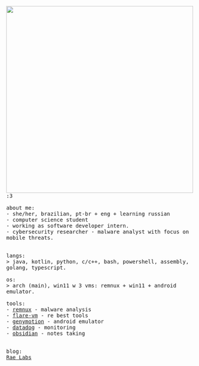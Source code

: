 <p float="left">
 <img src="https://github.com/xssrae/xssrae/blob/main/side_imgs/img1.png" width="500" align="left">
  <p float="left">
    <samp>
      :3 
      <br>
      <br>
      about me:<br>
             - she/her, brazilian, pt-br + eng + learning russian<br>
             - computer science student<br>
             - working as software developer intern.<br>
             - cybersecurity researcher - malware analyst with focus on mobile threats.<br>
      <br>
      <br>
      langs:<br>
          > java, kotlin, python, c/c++, bash, powershell, assembly, golang, typescript.
      <br>
      <br>
      os:<br>
        > arch (main), win11 w 3 vms: remnux + win11 + android emulator.
      <br>
      <br>
      tools:<br>
          - <a href="https://remnux.org/">remnux</a> - malware analysis <br> 
          - <a href="https://github.com/mandiant/flare-vm">flare-vm</a> - re best tools<br>
          - <a href="https://www.genymotion.com/">genymotion</a> - android emulator <br>
          - <a href="https://www.datadoghq.com/">datadog</a> - monitoring <br>
          - <a href="https://obsidian.md/">obsidian</a> - notes taking<br> 
     <br>
     <br>
      blog:<br>
         <a href="https://raeversing.hashnode.dev/">Rae Labs</a>
      <b>
    </samp>
  </p>
</p>
